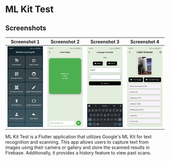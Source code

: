 # ML Kit Test

## Screenshots

| Screenshot 1 | Screenshot 2 | Screenshot 3 | Screenshot 4 |
|-------------|-------------|-------------|-------------|
| ![Home Screen](assets/ss/Screenshot_2025-02-27-16-50-13-588_com.rojan.ml_kit_test.jpg) | ![Scanning Text](assets/ss/Screenshot_2025-02-27-16-52-27-677_com.rojan.ml_kit_test.jpg) | ![Text Recognized](assets/ss/Screenshot_2025-02-27-16-52-41-361_com.rojan.ml_kit_test.jpg) | ![History Page](assets/ss/Screenshot_2025-02-27-16-53-16-321_com.rojan.ml_kit_test.jpg) |

ML Kit Test is a Flutter application that utilizes Google's ML Kit for text recognition and scanning. This app allows users to capture text from images using their camera or gallery and store the scanned results in Firebase. Additionally, it provides a history feature to view past scans.
